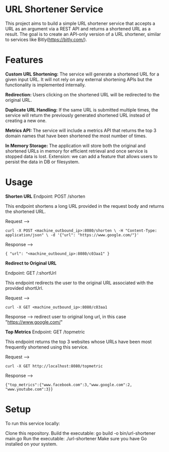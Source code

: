 # URL Shortener Service
This project aims to build a simple URL shortener service that accepts a URL as an argument via a REST API and returns a shortened URL as a result. The goal is to create an API-only version of a URL shortener, similar to services like Bitly(https://bitly.com/).

# Features
**Custom URL Shortening:** The service will generate a shortened URL for a given input URL. It will not rely on any external shortening APIs but the functionality is implemented internally.

**Redirection:** Users clicking on the shortened URL will be redirected to the original URL.

**Duplicate URL Handling:** If the same URL is submitted multiple times, the service will return the previously generated shortened URL instead of creating a new one.

**Metrics API:** The service will include a metrics API that returns the top 3 domain names that have been shortened the most number of times.

**In Memory Storage:** The application will store both the original and shortened URLs in memory for efficient retrieval and once service is stopped data is lost.
Extension: we  can add a feature that allows users to persist the data in DB or filesystem.

# Usage

**Shorten URL**
Endpoint: POST /shorten

This endpoint shortens a long URL provided in the request body and returns the shortened URL.

Request -->

`
curl -X POST <machine_outbound_ip>:8080/shorten \
  -H "Content-Type: application/json" \
  -d '{"url": "https://www.google.com/"}'
`

Response -->

`
{
  "url": "<machine_outbound_ip>:8080/c03aa1"
}
`

**Redirect to Original URL**

Endpoint: GET /:shortUrl

This endpoint redirects the user to the original URL associated with the provided shortUrl.

Request -->

`
curl -X GET <machine_outbound_ip>:8080/c03aa1
`

Response -->
redirect user to original long url, in this case "https://www.google.com/"


**Top Metrics**
Endpoint: GET /topmetric

This endpoint returns the top 3 websites whose URLs have been most frequently shortened using this service.

Request -->

`
curl -X GET http://localhost:8080/topmetric
`

Response -->

`
{"top_metrics":{"www.facebook.com":3,"www.google.com":2, "www.youtube.com":3}}
`

# Setup
To run this service locally:

Clone this repository.
Build the executable: go build -o bin/url-shortener main.go
Run the executable: ./url-shortener
Make sure you have Go installed on your system.
